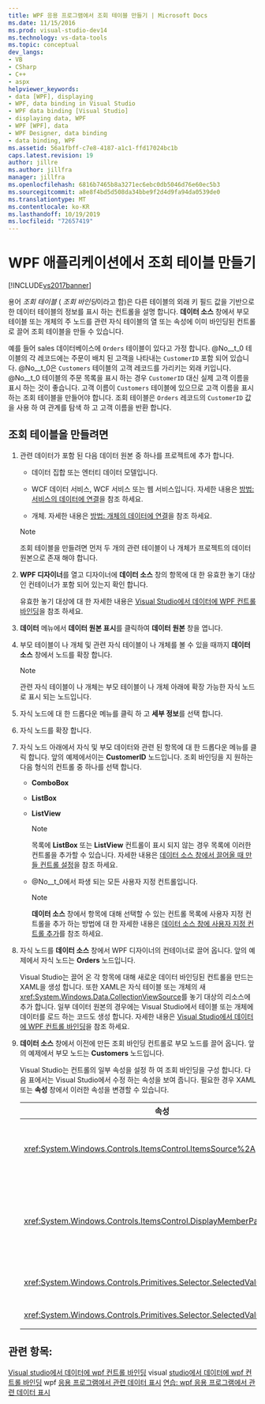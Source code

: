 ```yaml
---
title: WPF 응용 프로그램에서 조회 테이블 만들기 | Microsoft Docs
ms.date: 11/15/2016
ms.prod: visual-studio-dev14
ms.technology: vs-data-tools
ms.topic: conceptual
dev_langs:
- VB
- CSharp
- C++
- aspx
helpviewer_keywords:
- data [WPF], displaying
- WPF, data binding in Visual Studio
- WPF data binding [Visual Studio]
- displaying data, WPF
- WPF [WPF], data
- WPF Designer, data binding
- data binding, WPF
ms.assetid: 56a1fbff-c7e8-4187-a1c1-ffd17024bc1b
caps.latest.revision: 19
author: jillre
ms.author: jillfra
manager: jillfra
ms.openlocfilehash: 6816b7465b8a3271ec6ebc0db5046d76e60ec5b3
ms.sourcegitcommit: a8e8f4bd5d508da34bbe9f2d4d9fa94da0539de0
ms.translationtype: MT
ms.contentlocale: ko-KR
ms.lasthandoff: 10/19/2019
ms.locfileid: "72657419"
---
```

# <a name="create-lookup-tables-in-wpf-applications"></a>WPF 애플리케이션에서 조회 테이블 만들기
[!INCLUDE[vs2017banner](../includes/vs2017banner.md)]

용어 *조회 테이블* ( *조회 바인딩*이라고 함)은 다른 테이블의 외래 키 필드 값을 기반으로 한 데이터 테이블의 정보를 표시 하는 컨트롤을 설명 합니다. **데이터 소스** 창에서 부모 테이블 또는 개체의 주 노드를 관련 자식 테이블의 열 또는 속성에 이미 바인딩된 컨트롤로 끌어 조회 테이블을 만들 수 있습니다.

 예를 들어 sales 데이터베이스에 `Orders` 테이블이 있다고 가정 합니다. @No__t_0 테이블의 각 레코드에는 주문이 배치 된 고객을 나타내는 `CustomerID` 포함 되어 있습니다. @No__t_0은 `Customers` 테이블의 고객 레코드를 가리키는 외래 키입니다. @No__t_0 테이블의 주문 목록을 표시 하는 경우 `CustomerID` 대신 실제 고객 이름을 표시 하는 것이 좋습니다. 고객 이름이 `Customers` 테이블에 있으므로 고객 이름을 표시 하는 조회 테이블을 만들어야 합니다. 조회 테이블은 `Orders` 레코드의 `CustomerID` 값을 사용 하 여 관계를 탐색 하 고 고객 이름을 반환 합니다.

## <a name="to-create-a-lookup-table"></a>조회 테이블을 만들려면

1. 관련 데이터가 포함 된 다음 데이터 원본 중 하나를 프로젝트에 추가 합니다.

    - 데이터 집합 또는 엔터티 데이터 모델입니다.

    - WCF 데이터 서비스, WCF 서비스 또는 웹 서비스입니다. 자세한 내용은 [방법: 서비스의 데이터에 연결](../data-tools/how-to-connect-to-data-in-a-service.md)을 참조 하세요.

    - 개체. 자세한 내용은 [방법: 개체의 데이터에 연결](https://msdn.microsoft.com/library/862fd351-0f4d-4220-9743-6103b87dc24b)을 참조 하세요.

    > [!NOTE]
    > 조회 테이블을 만들려면 먼저 두 개의 관련 테이블이 나 개체가 프로젝트의 데이터 원본으로 존재 해야 합니다.

2. **WPF 디자이너**를 열고 디자이너에 **데이터 소스** 창의 항목에 대 한 유효한 놓기 대상인 컨테이너가 포함 되어 있는지 확인 합니다.

     유효한 놓기 대상에 대 한 자세한 내용은 [Visual Studio에서 데이터에 WPF 컨트롤 바인딩](../data-tools/bind-wpf-controls-to-data-in-visual-studio1.md)을 참조 하세요.

3. **데이터** 메뉴에서 **데이터 원본 표시**를 클릭하여 **데이터 원본** 창을 엽니다.

4. 부모 테이블이 나 개체 및 관련 자식 테이블이 나 개체를 볼 수 있을 때까지 **데이터 소스** 창에서 노드를 확장 합니다.

    > [!NOTE]
    > 관련 자식 테이블이 나 개체는 부모 테이블이 나 개체 아래에 확장 가능한 자식 노드로 표시 되는 노드입니다.

5. 자식 노드에 대 한 드롭다운 메뉴를 클릭 하 고 **세부 정보**를 선택 합니다.

6. 자식 노드를 확장 합니다.

7. 자식 노드 아래에서 자식 및 부모 데이터와 관련 된 항목에 대 한 드롭다운 메뉴를 클릭 합니다. 앞의 예제에서이는 **CustomerID** 노드입니다. 조회 바인딩을 지 원하는 다음 형식의 컨트롤 중 하나를 선택 합니다.

    - **ComboBox**

    - **ListBox**

    - **ListView**

        > [!NOTE]
        > 목록에 **ListBox** 또는 **ListView** 컨트롤이 표시 되지 않는 경우 목록에 이러한 컨트롤을 추가할 수 있습니다. 자세한 내용은 [데이터 소스 창에서 끌어올 때 만들 컨트롤 설정](../data-tools/set-the-control-to-be-created-when-dragging-from-the-data-sources-window.md)을 참조 하세요.

    - @No__t_0에서 파생 되는 모든 사용자 지정 컨트롤입니다.

        > [!NOTE]
        > **데이터 소스** 창에서 항목에 대해 선택할 수 있는 컨트롤 목록에 사용자 지정 컨트롤을 추가 하는 방법에 대 한 자세한 내용은 [데이터 소스 창에 사용자 지정 컨트롤 추가](../data-tools/add-custom-controls-to-the-data-sources-window.md)를 참조 하세요.

8. 자식 노드를 **데이터 소스** 창에서 WPF 디자이너의 컨테이너로 끌어 옵니다. 앞의 예제에서 자식 노드는 **Orders** 노드입니다.

     Visual Studio는 끌어 온 각 항목에 대해 새로운 데이터 바인딩된 컨트롤을 만드는 XAML을 생성 합니다. 또한 XAML은 자식 테이블 또는 개체의 새 <xref:System.Windows.Data.CollectionViewSource>를 놓기 대상의 리소스에 추가 합니다. 일부 데이터 원본의 경우에는 Visual Studio에서 테이블 또는 개체에 데이터를 로드 하는 코드도 생성 합니다. 자세한 내용은 [Visual Studio에서 데이터에 WPF 컨트롤 바인딩](../data-tools/bind-wpf-controls-to-data-in-visual-studio1.md)을 참조 하세요.

9. **데이터 소스** 창에서 이전에 만든 조회 바인딩 컨트롤로 부모 노드를 끌어 옵니다. 앞의 예제에서 부모 노드는 **Customers** 노드입니다.

     Visual Studio는 컨트롤의 일부 속성을 설정 하 여 조회 바인딩을 구성 합니다. 다음 표에서는 Visual Studio에서 수정 하는 속성을 보여 줍니다. 필요한 경우 XAML 또는 **속성** 창에서 이러한 속성을 변경할 수 있습니다.

    |속성|설정 설명|
    |--------------|----------------------------|
    |<xref:System.Windows.Controls.ItemsControl.ItemsSource%2A>|이 속성은 컨트롤에 표시 되는 데이터를 가져오는 데 사용 되는 컬렉션 또는 바인딩을 지정 합니다. Visual Studio는 컨트롤로 끌어 온 부모 데이터의 <xref:System.Windows.Data.CollectionViewSource>으로이 속성을 설정 합니다.|
    |<xref:System.Windows.Controls.ItemsControl.DisplayMemberPath%2A>|이 속성은 컨트롤에 표시 되는 데이터 항목의 경로를 지정 합니다. Visual Studio는 기본 키 뒤에 문자열 데이터 형식이 있는 부모 데이터의 첫 번째 열 또는 속성으로이 속성을 설정 합니다.<br /><br /> 부모 데이터에 다른 열 이나 속성을 표시 하려는 경우이 속성을 다른 속성의 경로로 변경 합니다.|
    |<xref:System.Windows.Controls.Primitives.Selector.SelectedValue%2A>|Visual Studio는이 속성을 디자이너로 끌어 온 자식 데이터의 열 또는 속성에 바인딩합니다. 부모 데이터의 외래 키입니다.|
    |<xref:System.Windows.Controls.Primitives.Selector.SelectedValuePath%2A>|Visual Studio는 부모 데이터의 외래 키인 자식 데이터의 열 또는 속성 경로에이 속성을 설정 합니다.|

## <a name="see-also"></a>관련 항목:
 [Visual studio에서 데이터에 wpf 컨트롤 바인딩](../data-tools/bind-wpf-controls-to-data-in-visual-studio1.md) visual [studio에서 데이터에 wpf 컨트롤 바인딩](../data-tools/bind-wpf-controls-to-data-in-visual-studio2.md) wpf [응용 프로그램에서 관련 데이터 표시](../data-tools/display-related-data-in-wpf-applications.md) [연습: wpf 응용 프로그램에서 관련 데이터 표시](../data-tools/walkthrough-displaying-related-data-in-a-wpf-application.md)

